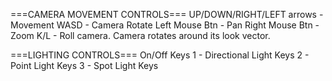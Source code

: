 ===CAMERA MOVEMENT CONTROLS===
UP/DOWN/RIGHT/LEFT arrows - Movement
WASD - Camera Rotate
Left Mouse Btn - Pan
Right Mouse Btn - Zoom
K/L - Roll camera. Camera rotates around its look vector.

===LIGHTING CONTROLS===
On/Off Keys
1 - Directional Light Keys
2 - Point Light Keys
3 - Spot Light Keys
